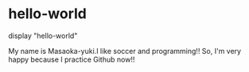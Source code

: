 # hello-world
display "hello-world"

My name is Masaoka-yuki.I like soccer and programming!! 
So, I'm very happy because I practice Github now!!
